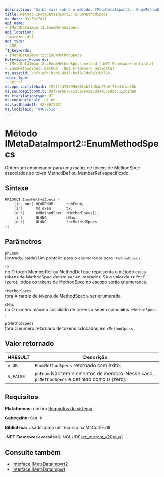 ```yaml
---
description: 'Saiba mais sobre o método: IMetaDataImport2:: EnumMethodSpecs'
title: Método IMetaDataImport2::EnumMethodSpecs
ms.date: 03/30/2017
api_name:
- IMetaDataImport2.EnumMethodSpecs
api_location:
- mscoree.dll
api_type:
- COM
f1_keywords:
- IMetaDataImport2::EnumMethodSpecs
helpviewer_keywords:
- IMetaDataImport2::EnumMethodSpecs method [.NET Framework metadata]
- EnumMethodSpecs method [.NET Framework metadata]
ms.assetid: b3fc1e6c-bcb6-4915-baf8-7dc0a31b8724
topic_type:
- apiref
ms.openlocfilehash: 19fff1d78599d968bb1fd0ab27b0f71e41fae20b
ms.sourcegitcommit: ddf7edb67715a5b9a45e3dd44536dabc153c1de0
ms.translationtype: MT
ms.contentlocale: pt-BR
ms.lasthandoff: 02/06/2021
ms.locfileid: "99677516"
---
```

# <a name="imetadataimport2enummethodspecs-method"></a>Método IMetaDataImport2::EnumMethodSpecs

Obtém um enumerador para uma matriz de tokens de MethodSpec associados ao token MethodDef ou MemberRef especificado.  
  
## <a name="syntax"></a>Sintaxe  
  
```cpp  
HRESULT EnumMethodSpecs (  
    [in, out] HCORENUM      *phEnum,
    [in]      mdToken       tk,  
    [out]     mdMethodSpec  rMethodSpecs[],  
    [in]      ULONG         cMax,  
    [out]     ULONG         *pcMethodSpecs  
);
```  
  
## <a name="parameters"></a>Parâmetros  

 `phEnum`  
 [entrada, saída] Um ponteiro para o enumerador para `rMethodSpecs` .  
  
 `tk`  
 no O token MemberRef ou MethodDef que representa o método cujos tokens de MethodSpec devem ser enumerados. Se o valor de `tk` for 0 (zero), todos os tokens de MethodSpec no escopo serão enumerados.  
  
 `rMethodSpecs`  
 fora A matriz de tokens de MethodSpec a ser enumerada.  
  
 `cMax`  
 no O número máximo solicitado de tokens a serem colocados `rMethodSpecs` .  
  
 `pcMethodSpecs`  
 fora O número retornado de tokens colocados em `rMethodSpecs` .  
  
## <a name="return-value"></a>Valor retornado  
  
|HRESULT|Descrição|  
|-------------|-----------------|  
|`S_OK`|`EnumMethodSpecs` retornado com êxito.|  
|`S_FALSE`|`phEnum` Não tem elementos de membro. Nesse caso, `pcMethodSpecs` é definido como 0 (zero).|  
  
## <a name="requirements"></a>Requisitos  

 **Plataformas:** confira [Requisitos do sistema](../../get-started/system-requirements.md).  
  
 **Cabeçalho:** Cor. h  
  
 **Biblioteca:** Usado como um recurso no MsCorEE.dll  
  
 **.NET Framework versões:**[!INCLUDE[net_current_v20plus](../../../../includes/net-current-v20plus-md.md)]  
  
## <a name="see-also"></a>Consulte também

- [Interface IMetaDataImport2](imetadataimport2-interface.md)
- [Interface IMetaDataImport](imetadataimport-interface.md)
